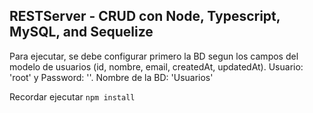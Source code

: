 ## RESTServer - CRUD con Node, Typescript, MySQL, and Sequelize

Para ejecutar, se debe configurar primero la BD segun los campos del modelo de usuarios (id, nombre, email, createdAt, updatedAt). Usuario: 'root' y Password: ''.
Nombre de la BD: 'Usuarios'

Recordar ejecutar ```npm install```